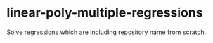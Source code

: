# linear-poly-multiple-regressions
Solve regressions which are including repository name from scratch.
